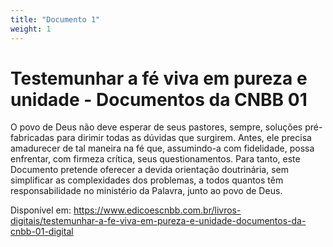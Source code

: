 ```yaml
---
title: "Documento 1"
weight: 1
---
```


# Testemunhar a fé viva em pureza e unidade - Documentos da CNBB 01

O povo de Deus não deve esperar de seus pastores, sempre, soluções pré-fabricadas para dirimir todas as dúvidas que surgirem. Antes, ele precisa amadurecer de tal maneira na fé que, assumindo-a com fidelidade, possa enfrentar, com firmeza crítica, seus questionamentos. Para tanto, este Documento pretende oferecer a devida orientação doutrinária, sem simplificar as complexidades dos problemas, a todos quantos têm responsabilidade no ministério da Palavra, junto ao povo de Deus.

Disponível em: https://www.edicoescnbb.com.br/livros-digitais/testemunhar-a-fe-viva-em-pureza-e-unidade-documentos-da-cnbb-01-digital
